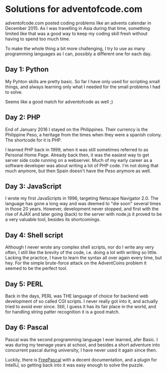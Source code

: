 # Solutions for adventofcode.com

adventofcode.com posted coding problems like an advents calendar in December 2015. As I was travelling in Asia
during that time, something limited like that was a good way to keep my coding skill fresh without
having to spend too much time.

To make the whole thing a bit more challenging, I try to use as many programming languages as I can,
possibly a different one for each day.

## Day 1: Python

My Pyhton skills are pretty basic. So far I have only used for scripting small things, and always
learning only what I needed for the small problems I had to solve.

Seems like a good match for adventofcode as well ;)

## Day 2: PHP

End of January 2016 I stayed on the Philippines. Their currency is the Philippine Peso, a heritage
from the times when they were a spanish colony. The shortcode for it is PHP.

I learned PHP back in 1999, when it was still sometimes referred to as Personal Home Page. Already back
then, it was the easiest way to get server side code running on a webserver. Much of my early career
as a software developer was about writing a lot of PHP code. I'm not doing that much anymore, but
then Spain doesn't have the Peso anymore as well.

## Day 3: JavaScript

I wrote my first JavaScripts in 1996, targeting Netscape Navigator 2.0. The language has gone a long
way and was deemed to "die soon" several times in those 20 years. However, development never stopped,
and first with the rise of AJAX and later going (back) to the server with node.js it proved to be
a very valuable tool, besides its shortcomings.

## Day 4: Shell script

Although I never wrote any complex shell scripts, nor do I write any very often, I still like the
brevity of the code, i.e. doing a lot with writing so little. Lacking the practice, I have to
learn the syntax all over again every time, but hey. For the simple brute-force attack on the
AdventCoins problem it seemed to be the perfect tool.

## Day 5: PERL

Back in the days, PERL was THE language of choice for backend web development of so called
CGI scripts. I never really got into it, and actually tried to avoid ever since. Still, I guess
it has its fair place in the world, and for handling string patter recognition it is a good match.

## Day 6: Pascal

Pascal was the second programming language I ever learned, afer Basic.
I was during my teenage years at school, and besides a short adventure into concurrent pascal
during university, I have never used it again since then.

Luckily, there is [FreePascal](http://www.freepascal.org/) with a decent documentation, and a plugin
for IntelliJ, so getting back into it was easy enough to solve the puzzle.
